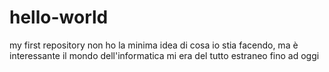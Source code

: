 # hello-world
my first repository
non ho la minima idea di cosa io stia facendo, ma è interessante
il mondo dell'informatica mi era del tutto estraneo fino ad oggi
